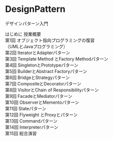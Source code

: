 # DesignPattern
デザインパターン入門  

はじめに  授業概要  
第1回  オブジェクト指向プログラミングの復習  
（UMLとJavaプログラミング）  
第2回 IteratorとAdapterパターン  
第3回 Template Method とFactory Methodパターン  
第4回 SingletonとPrototypeパターン  
第5回 BuilderとAbstract Factoryパターン  
第6回 BridgeとStrategyパターン  
第7回 CompositeとDecoratorパターン  
第8回 VisitorとChain of Responsibilityパターン  
第9回 FacadeとMediatorパターン  
第10回 ObserverとMementoパターン  
第11回 Stateパターン  
第12回 Flyweight とProxyとパターン  
第13回 Commandパターン  
第14回 Interpreterパターン  
第15回  総合演習  

